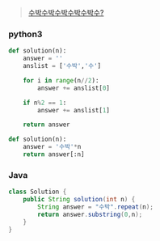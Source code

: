 > [수박수박수박수박수박수?](https://programmers.co.kr/learn/courses/30/lessons/12922?language=python3)

### python3

```python
def solution(n):
    answer = ''
    anslist = ['수박','수']

    for i in range(n//2):
        answer += anslist[0]

    if n%2 == 1:
        answer += anslist[1]

    return answer
```

```python
def solution(n):
    answer = '수박'*n
    return answer[:n]
```



### Java

```java
class Solution {
    public String solution(int n) {
        String answer = "수박".repeat(n);
        return answer.substring(0,n);
    }
}
```

